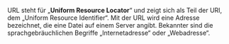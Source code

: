 
URL steht für „**Uniform Resource Locator**“ und zeigt sich als Teil der URI, dem „Uniform Resource Identifier“. Mit der URL wird eine Adresse bezeichnet, die eine Datei auf einem Server angibt. Bekannter sind die sprachgebräuchlichen Begriffe „Internetadresse“ oder „Webadresse“.